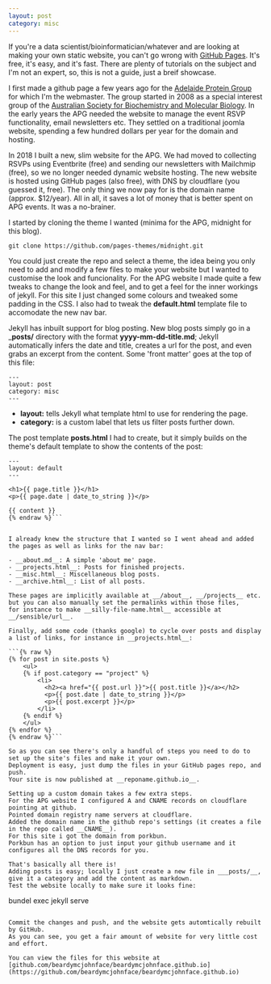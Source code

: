 ```yaml
---
layout: post
category: misc
---
```


If you're a data scientist/bioinformatician/whatever and are looking at making your own static website, you can't go wrong with [GitHub Pages](https://pages.github.com).
It's free, it's easy, and it's fast. 
There are plenty of tutorials on the subject and I'm not an expert, so, this is not a guide, just a breif showcase.
<!--more-->
I first made a github page a few years ago for the [Adelaide Protein Group](https://apg.asn.au) for which I'm the webmaster.
The group started in 2008 as a special interest group of the [Australian Society for Biochemistry and Molecular Biology](https://www.asbmb.org.au/).
In the early years the APG needed the website to manage the event RSVP functionality, email newsletters etc. 
They settled on a traditional joomla website, spending a few hundred dollars per year for the domain and hosting.

In 2018 I built a new, slim website for the APG.
We had moved to collecting RSVPs using Eventbrite (free) and sending our newsletters with Mailchmip (free), so we no longer needed dynamic website hosting.
The new website is hosted using GitHub pages (also free), with DNS by cloudflare (you guessed it, free). 
The only thing we now pay for is the domain name (approx. $12/year). 
All in all, it saves a lot of money that is better spent on APG events.
It was a no-brainer.

I started by cloning the theme I wanted (minima for the APG, midnight for this blog).

```
git clone https://github.com/pages-themes/midnight.git
```

You could just create the repo and select a theme, the idea being you only need to add and modify a few files to make your website 
but I wanted to customise the look and funcionality.
For the APG website I made quite a few tweaks to change the look and feel, and to get a feel for the inner workings of jekyll.
For this site I just changed some colours and tweaked some padding in the CSS. 
I also had to tweak the __default.html__ template file to accomodate the new nav bar.

Jekyll has inbuilt support for blog posting. 
New blog posts simply go in a ___posts/__ directory with the format __yyyy-mm-dd-title.md__;
Jekyll automatically infers the date and title, creates a url for the post, and even grabs an excerpt from the content.
Some 'front matter' goes at the top of this file:

```
---
layout: post
category: misc
---
```

- __layout:__ tells Jekyll what template html to use for rendering the page.
- __category:__ is a custom label that lets us filter posts further down. 

The post template __posts.html__ I had to create, but it simply builds on the theme's default template to show the contents of the post:

```{% raw %}
---
layout: default
---

<h1>{{ page.title }}</h1>
<p>{{ page.date | date_to_string }}</p>

{{ content }}
{% endraw %}```


I already knew the structure that I wanted so I went ahead and added the pages as well as links for the nav bar:

- __about.md__: A simple 'about me' page.
- __projects.html__: Posts for finished projects.
- __misc.html__: Miscellaneous blog posts.
- __archive.html__: List of all posts.

These pages are implicitly available at __/about__, __/projects__ etc. but you can also manually set the permalinks within those files,
for instance to make __silly-file-name.html__ accessible at __/sensible/url__.

Finally, add some code (thanks google) to cycle over posts and display a list of links, for instance in __projects.html__:

```{% raw %}
{% for post in site.posts %}
    <ul>
    {% if post.category == "project" %}
        <li>
          <h2><a href="{{ post.url }}">{{ post.title }}</a></h2>
          <p>{{ post.date | date_to_string }}</p>
          <p>{{ post.excerpt }}</p>
        </li>
    {% endif %}
    </ul>
{% endfor %}
{% endraw %}```

So as you can see there's only a handful of steps you need to do to set up the site's files and make it your own.
Deployment is easy, just dump the files in your GitHub pages repo, and push. 
Your site is now published at __reponame.github.io__.

Setting up a custom domain takes a few extra steps.
For the APG website I configured A and CNAME records on cloudflare pointing at github.
Pointed domain registry name servers at cloudflare.
Added the domain name in the github repo's settings (it creates a file in the repo called __CNAME__).
For this site i got the domain from porkbun.
Porkbun has an option to just input your github username and it configures all the DNS records for you.

That's basically all there is!
Adding posts is easy; locally I just create a new file in ___posts/__, give it a category and add the content as markdown. 
Test the website locally to make sure it looks fine:

```
bundel exec jekyll serve
```

Commit the changes and push, and the website gets automtically rebuilt by GitHub.
As you can see, you get a fair amount of website for very little cost and effort.

You can view the files for this website at [github.com/beardymcjohnface/beardymcjohnface.github.io](https://github.com/beardymcjohnface/beardymcjohnface.github.io)


